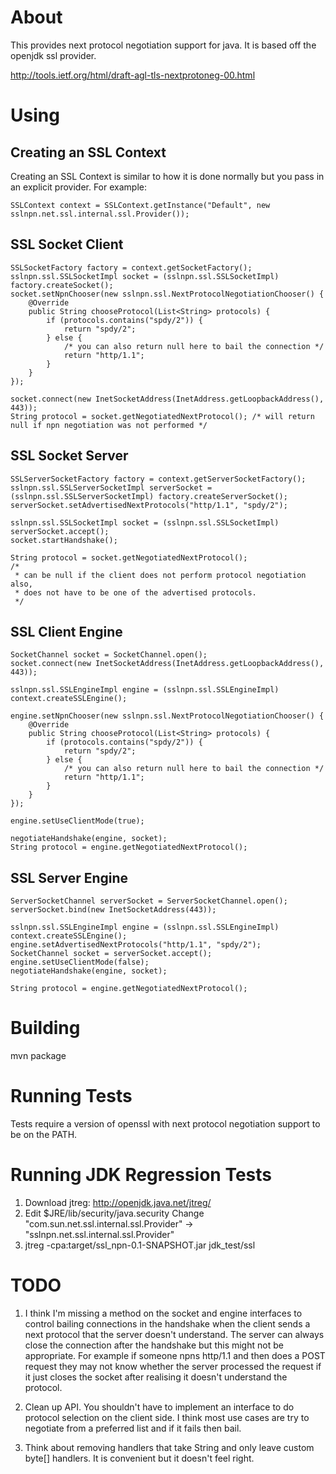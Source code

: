 # About

This provides next protocol negotiation support for java. It is based off the openjdk ssl provider. 

http://tools.ietf.org/html/draft-agl-tls-nextprotoneg-00.html

# Using

## Creating an SSL Context

Creating an SSL Context is similar to how it is done normally but you pass in an explicit provider. For example:

    SSLContext context = SSLContext.getInstance("Default", new sslnpn.net.ssl.internal.ssl.Provider());

## SSL Socket Client
    SSLSocketFactory factory = context.getSocketFactory();
    sslnpn.ssl.SSLSocketImpl socket = (sslnpn.ssl.SSLSocketImpl) factory.createSocket();
    socket.setNpnChooser(new sslnpn.ssl.NextProtocolNegotiationChooser() {
        @Override
        public String chooseProtocol(List<String> protocols) {
            if (protocols.contains("spdy/2")) {
                return "spdy/2";
            } else {
                /* you can also return null here to bail the connection */
                return "http/1.1";
            }
        }
    });

    socket.connect(new InetSocketAddress(InetAddress.getLoopbackAddress(), 443));
    String protocol = socket.getNegotiatedNextProtocol(); /* will return null if npn negotiation was not performed */


## SSL Socket Server
    
    SSLServerSocketFactory factory = context.getServerSocketFactory();
    sslnpn.ssl.SSLServerSocketImpl serverSocket = (sslnpn.ssl.SSLServerSocketImpl) factory.createServerSocket();
    serverSocket.setAdvertisedNextProtocols("http/1.1", "spdy/2");

    sslnpn.ssl.SSLSocketImpl socket = (sslnpn.ssl.SSLSocketImpl) serverSocket.accept();
    socket.startHandshake();

    String protocol = socket.getNegotiatedNextProtocol();
    /*
     * can be null if the client does not perform protocol negotiation also,
     * does not have to be one of the advertised protocols.
     */
    
## SSL Client Engine

    SocketChannel socket = SocketChannel.open();
    socket.connect(new InetSocketAddress(InetAddress.getLoopbackAddress(), 443));

    sslnpn.ssl.SSLEngineImpl engine = (sslnpn.ssl.SSLEngineImpl) context.createSSLEngine();

    engine.setNpnChooser(new sslnpn.ssl.NextProtocolNegotiationChooser() {
        @Override
        public String chooseProtocol(List<String> protocols) {
            if (protocols.contains("spdy/2")) {
                return "spdy/2";
            } else {
                /* you can also return null here to bail the connection */
                return "http/1.1";
            }
        }
    });

    engine.setUseClientMode(true);

    negotiateHandshake(engine, socket);
    String protocol = engine.getNegotiatedNextProtocol();
    
## SSL Server Engine
    ServerSocketChannel serverSocket = ServerSocketChannel.open();
    serverSocket.bind(new InetSocketAddress(443));

    sslnpn.ssl.SSLEngineImpl engine = (sslnpn.ssl.SSLEngineImpl) context.createSSLEngine();
    engine.setAdvertisedNextProtocols("http/1.1", "spdy/2");
    SocketChannel socket = serverSocket.accept();
    engine.setUseClientMode(false);
    negotiateHandshake(engine, socket);

    String protocol = engine.getNegotiatedNextProtocol();
    
# Building

mvn package

# Running Tests

Tests require a version of openssl with next protocol negotiation support to be on the PATH.

# Running JDK Regression Tests

1. Download jtreg: http://openjdk.java.net/jtreg/
2. Edit $JRE/lib/security/java.security Change "com.sun.net.ssl.internal.ssl.Provider" -> "sslnpn.net.ssl.internal.ssl.Provider"
2. jtreg -cpa:target/ssl_npn-0.1-SNAPSHOT.jar jdk_test/ssl

# TODO

1. I think I'm missing a method on the socket and engine interfaces to control bailing connections in the handshake when the client sends a next
protocol that the server doesn't understand. The server can always close the connection after the handshake but this might not be appropriate. For
example if someone npns http/1.1 and then does a POST request they may not know whether the server processed the request if it just closes the socket
after realising it doesn't understand the protocol.

2. Clean up API. You shouldn't have to implement an interface to do protocol selection on the client side. I think most use cases are try to
negotiate from a preferred list and if it fails then bail.

3. Think about removing handlers that take String and only leave custom byte[] handlers. It is convenient but it doesn't feel right.
